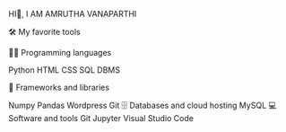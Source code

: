 HI👋, I AM AMRUTHA VANAPARTHI 


🛠️ My favorite tools

👨‍💻 Programming languages

Python HTML CSS SQL DBMS 

🧰 Frameworks and libraries

Numpy Pandas Wordpress Git 
🗄️ Databases and cloud hosting
MySQL
💻 Software and tools
 Git  Jupyter  Visual Studio Code
